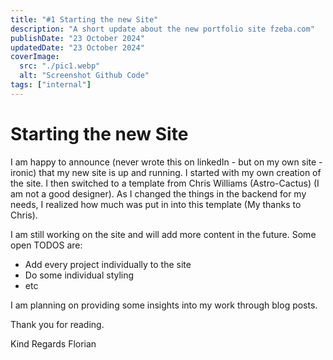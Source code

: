 ```yaml
---
title: "#1 Starting the new Site"
description: "A short update about the new portfolio site fzeba.com"
publishDate: "23 October 2024"
updatedDate: "23 October 2024"
coverImage:
  src: "./pic1.webp"
  alt: "Screenshot Github Code"
tags: ["internal"]
---
```


# Starting the new Site

I am happy to announce (never wrote this on linkedIn - but on my own site - ironic) that my new site is up and running. I started with my own creation of the site. I then switched to a template from Chris Williams (Astro-Cactus) (I am not a good designer). As I changed the things in the backend for my needs, I realized how much was put in into this template (My thanks to Chris).

I am still working on the site and will add more content in the future. Some open TODOS are:
- Add every project individually to the site
- Do some individual styling
- etc

I am planning on providing some insights into my work through blog posts.

Thank you for reading.

Kind Regards
Florian